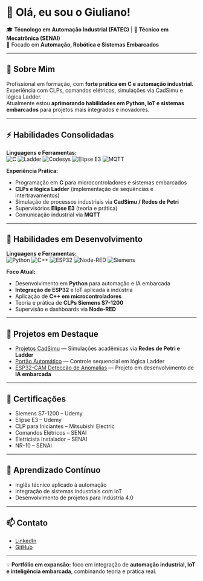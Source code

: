 # 👋 Olá, eu sou o Giuliano!

🎓 **Técnologo em Automação Industrial (FATEC)** | 🔧 **Técnico em Mecatrônica (SENAI)**  
🚀 Focado em **Automação, Robótica e Sistemas Embarcados**  

---

## 🧠 Sobre Mim

Profissional em formação, com **forte prática em C e automação industrial**. Experiência com CLPs, comandos elétricos, simulações via CadSimu e lógica Ladder.  
Atualmente estou **aprimorando habilidades em Python, IoT e sistemas embarcados** para projetos mais integrados e inovadores.

---

## ⚡ Habilidades Consolidadas

**Linguagens e Ferramentas:**  
![C](https://img.shields.io/badge/C-%2300599C.svg?style=for-the-badge&logo=c&logoColor=white)
![Ladder](https://img.shields.io/badge/Ladder%20Logic-%23006FAD.svg?style=for-the-badge)
![Codesys](https://img.shields.io/badge/CODESYS-%23E60012.svg?style=for-the-badge)
![Elipse E3](https://img.shields.io/badge/Elipse%20E3-%230080C0.svg?style=for-the-badge)
![MQTT](https://img.shields.io/badge/MQTT-%23FF6F00.svg?style=for-the-badge)

**Experiência Prática:**  
- Programação em **C** para microcontroladores e sistemas embarcados  
- **CLPs e lógica Ladder** (implementação de sequências e intertravamentos)  
- Simulação de processos industriais via **CadSimu / Redes de Petri**  
- Supervisórios **Elipse E3** (teoria e prática)  
- Comunicação industrial via **MQTT**  

---

## 🧩 Habilidades em Desenvolvimento

**Linguagens e Ferramentas:**  
![Python](https://img.shields.io/badge/Python-%2314354C.svg?style=for-the-badge&logo=python&logoColor=white)
![C++](https://img.shields.io/badge/C++-%2300599C.svg?style=for-the-badge&logo=c%2B%2B&logoColor=white)
![ESP32](https://img.shields.io/badge/ESP32-%23FF6F00.svg?style=for-the-badge)
![Node-RED](https://img.shields.io/badge/Node--RED-%23E23237.svg?style=for-the-badge)
![Siemens](https://img.shields.io/badge/Siemens%20S7-%2300AEEF.svg?style=for-the-badge)

**Foco Atual:**  
- Desenvolvimento em **Python** para automação e IA embarcada  
- **Integração de ESP32** e IoT aplicada à indústria  
- Aplicação de **C++ em microcontroladores**  
- Teoria e prática de **CLPs Siemens S7-1200**  
- Supervisão e dashboards via **Node-RED**  

---

## 📂 Projetos em Destaque

- [Projetos CadSimu](https://github.com/Giuliano1127/Projetos-Cadsimu) — Simulações acadêmicas via **Redes de Petri e Ladder**  
- [Portão Automático](#) — Controle sequencial em lógica Ladder  
- [ESP32-CAM Detecção de Anomalias](#) — Projeto em desenvolvimento de **IA embarcada**  

---

## 📜 Certificações

- Siemens S7-1200 – Udemy  
- Elipse E3 – Udemy  
- CLP para Iniciantes – Mitsubishi Electric  
- Comandos Elétricos – SENAI  
- Eletricista Instalador – SENAI  
- NR-10 – SENAI  

---

## 🌱 Aprendizado Contínuo

- Inglês técnico aplicado à automação  
- Integração de sistemas industriais com IoT  
- Desenvolvimento de projetos para Indústria 4.0  

---

## 📫 Contato

- [LinkedIn](https://www.linkedin.com/in/giuliano-barone-6a3a67249)  
- [GitHub](https://github.com/Giuliano1127)  

---

💡 **Portfólio em expansão:** foco em integração de **automação industrial, IoT e inteligência embarcada**, combinando teoria e prática real.
